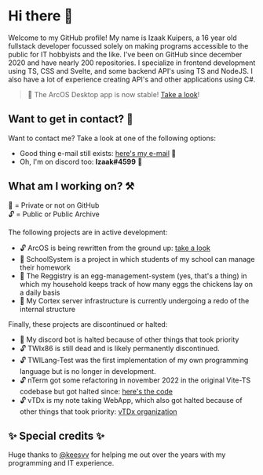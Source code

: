 # Hi there 👋

Welcome to my GitHub profile! My name is Izaak Kuipers, a 16 year old fullstack developer focussed solely on making programs accessible to the public for IT hobbyists and the like. I've been on GitHub since december 2020 and have nearly 200 repositories. I specialize in frontend development using TS, CSS and Svelte, and some backend API's using TS and NodeJS. I also have a lot of experience creating API's and other applications using C#.

> 🎉 The ArcOS Desktop app is now stable! [Take a look](https://izk-arcos.github.io/)!

## Want to get in contact? 📧

Want to contact me? Take a look at one of the following options:

- Good thing e-mail still exists: [here's my e-mail](mailto:me@twiserver.nl) 📧
- Oh, I'm on discord too: **Izaak#4599** 💬

## What am I working on? ⚒️

🔐 = Private or not on GitHub<br/>
🔓 = Public or Public Archive

The following projects are in active development:

- 🔓 ArcOS is being rewritten from the ground up: [take a look](https://github.com/IzK-ArcOS)
- 🔐 SchoolSystem is a project in which students of my school can manage their homework
- 🔐 The Reggistry is an egg-management-system (yes, that's a thing) in which my household keeps track of how many eggs the chickens lay on a daily basis
- 🔐 My Cortex server infrastructure is currently undergoing a redo of the internal structure

Finally, these projects are discontinued or halted:

- 🔐 My discord bot is halted because of other things that took priority
- 🔓 TWIx86 is still dead and is likely permanently discontinued.
- 🔓 TWILang-Test was the first implementation of my own programming language but is no longer in development.
- 🔓 nTerm got some refactoring in november 2022 in the original Vite-TS codebase but got halted since: [here's the code](https://github.com/IzKuipers/nTerm)
- 🔓 vTDx is my note taking WebApp, which also got halted because of other things that took priority: [vTDx organization](https://github.com/vTDx)

## ✨ Special credits ✨

Huge thanks to [@keesvv](https://www.github.com/keesvv) for helping me out over the years with my programming and IT experience.
